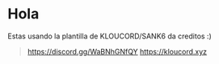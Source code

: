 # Hola


Estas usando la plantilla de KLOUCORD/SANK6
da creditos :)



> https://discord.gg/WaBNhGNfQY
> https://kloucord.xyz
